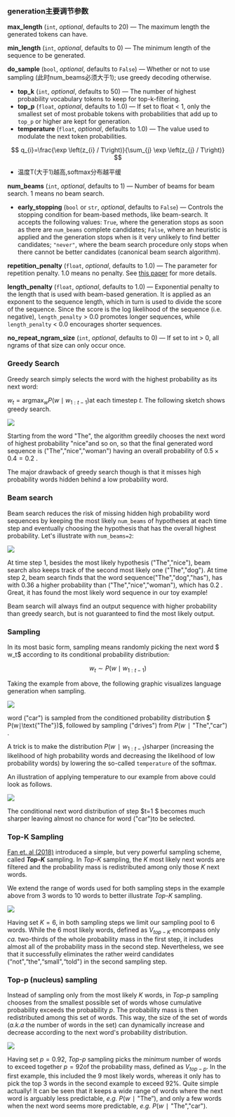 ### generation主要调节参数

**max_length** (`int`, *optional*, defaults to 20) — The maximum length the generated tokens can have.

**min_length** (`int`, *optional*, defaults to 0) — The minimum length of the sequence to be generated.

**do_sample** (`bool`, *optional*, defaults to `False`) — Whether or not to use sampling (此时num_beams必须大于1); use greedy decoding otherwise.

- **top_k** (`int`, *optional*, defaults to 50) — The number of highest probability vocabulary tokens to keep for top-k-filtering.
- **top_p** (`float`, *optional*, defaults to 1.0) — If set to float < 1, only the smallest set of most probable tokens with probabilities that add up to `top_p` or higher are kept for generation.
- **temperature** (`float`, *optional*, defaults to 1.0) — The value used to modulate the next token probabilities.

$$
q_{i}=\frac{\exp \left(z_{i} / T\right)}{\sum_{j} \exp \left(z_{j} / T\right)} 
$$

* 温度T(大于1)越高,softmax分布越平缓

**num_beams** (`int`, *optional*, defaults to 1) — Number of beams for beam search. 1 means no beam search.

- **early_stopping** (`bool` or `str`, *optional*, defaults to `False`) — Controls the stopping condition for beam-based methods, like beam-search. It accepts the following values: `True`, where the generation stops as soon as there are `num_beams` complete candidates; `False`, where an heuristic is applied and the generation stops when is it very unlikely to find better candidates; `"never"`, where the beam search procedure only stops when there cannot be better candidates (canonical beam search algorithm).

**repetition_penalty** (`float`, *optional*, defaults to 1.0) — The parameter for repetition penalty. 1.0 means no penalty. See [this paper](https://arxiv.org/pdf/1909.05858.pdf) for more details.

**length_penalty** (`float`, *optional*, defaults to 1.0) — Exponential penalty to the length that is used with beam-based generation. It is applied as an exponent to the sequence length, which in turn is used to divide the score of the sequence. Since the score is the log likelihood of the sequence (i.e. negative), `length_penalty` > 0.0 promotes longer sequences, while `length_penalty` < 0.0 encourages shorter sequences.

**no_repeat_ngram_size** (`int`, *optional*, defaults to 0) — If set to int > 0, all ngrams of that size can only occur once.



### Greedy Search

Greedy search simply selects the word with the highest probability as its next word: 

$w_t= \operatorname{argmax}_w P\left(w \mid w_{1: t-1}\right)$at each timestep $t$. The following sketch shows greedy search.

<img src="../../Other/img/greedy_search.png">

Starting from the word "The", the algorithm greedily chooses the next word of highest probability "nice"and so on, so that the final generated word sequence is ("The","nice","woman") having an overall probability of $0.5 \times 0.4=0.2$ .

The major drawback of greedy search though is that it misses high probability words hidden behind a low probability word.

### Beam search

Beam search reduces the risk of missing hidden high probability word sequences by keeping the most likely `num_beams` of hypotheses at each time step and eventually choosing the hypothesis that has the overall highest probability. Let's illustrate with `num_beams=2`:

<img src="../../Other/img/beam_search.png">

At time step 1, besides the most likely hypothesis ("The","nice"), beam search also keeps track of the second most likely one ("The","dog"). At time step 2, beam search finds that the word sequence("The","dog","has"), has with 0.36 a higher probability than ("The","nice","woman"), which has 0.2 . Great, it has found the most likely word sequence in our toy example!

Beam search will always find an output sequence with higher probability than greedy search, but is not guaranteed to find the most likely output.

### Sampling

In its most basic form, sampling means randomly picking the next word $ w_t$ according to its conditional probability distribution:

$$
w_t \sim P\left(w \mid w_{1: t-1}\right)
$$

Taking the example from above, the following graphic visualizes language generation when sampling.

<img src="../../Other/img/sampling_search.png">

word ("car") is sampled from the conditioned probability distribution $ P(w∣\text{"The"})$, followed by sampling ("drives") from $P(w∣\text{"The","car"})$ .

A trick is to make the distribution $P(w∣w_{1:t−1})$sharper (increasing the likelihood of high probability words and decreasing the likelihood of low probability words) by lowering the so-called `temperature` of the softmax.

An illustration of applying temperature to our example from above could look as follows.

<img src="../../Other/img/sampling_search_with_temp.png">

The conditional next word distribution of step $t=1 $ becomes much sharper leaving almost no chance for word ("car")to be selected.


### Top-K Sampling

[Fan et. al (2018)](https://arxiv.org/pdf/1805.04833.pdf) introduced a simple, but very powerful sampling scheme, called ***Top-K*** sampling. In *Top-K* sampling, the *K* most likely next words are filtered and the probability mass is redistributed among only those *K* next words.

We extend the range of words used for both sampling steps in the example above from 3 words to 10 words to better illustrate *Top-K* sampling.

<img src="../../Other/img/top_k_sampling.png">

Having set $K=6$, in both sampling steps we limit our sampling pool to 6 words. While the 6 most likely words, defined as $V_{top-K}$ encompass only *ca.* two-thirds of the whole probability mass in the first step, it includes almost all of the probability mass in the second step. Nevertheless, we see that it successfully eliminates the rather weird candidates (“not",“the",“small",“told") in the second sampling step.


### Top-p (nucleus) sampling

Instead of sampling only from the most likely *K* words, in *Top-p* sampling chooses from the smallest possible set of words whose cumulative probability exceeds the probability *p*. The probability mass is then redistributed among this set of words. This way, the size of the set of words (*a.k.a* the number of words in the set) can dynamically increase and decrease according to the next word's probability distribution. 

<img src="../../Other/img/top_p_sampling.png">

Having set $p=0.92$, *Top-p* sampling picks the *minimum* number of words to exceed together $p=92%$of the probability mass, defined as $V_{top-p}$. In the first example, this included the 9 most likely words, whereas it only has to pick the top 3 words in the second example to exceed 92%. Quite simple actually! It can be seen that it keeps a wide range of words where the next word is arguably less predictable, *e.g.* $P(w∣\text{"The”})$, and only a few words when the next word seems more predictable, *e.g.* $P(w∣\text{"The","car"})$.